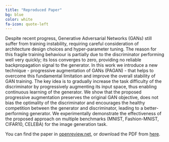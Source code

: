 ```yaml
---
title: "Reproduced Paper"
bg: blue
color: white
fa-icon: quote-left
---
```

<p style='text-align: justify;'>

Despite recent progress, Generative Adversarial Networks (GANs) still suffer from training instability, requiring careful consideration of architecture design choices and hyper-parameter tuning. The reason for this fragile training behaviour is partially due to the discriminator performing well very quickly; its loss converges to zero, providing no reliable backpropagation signal to the generator. In this work we introduce a new technique - progressive augmentation of GANs (PAGAN) - that helps to overcome this fundamental limitation and improve the overall stability of GAN training. The key idea is to gradually increase the task difficulty of the discriminator by progressively augmenting its input space, thus enabling continuous learning of the generator. We show that the proposed progressive augmentation preserves the original GAN objective, does not bias the optimality of the discriminator and encourages the healthy competition between the generator and discriminator, leading to a better-performing generator. We experimentally demonstrate the effectiveness of the proposed approach on multiple benchmarks (MNIST, Fashion-MNIST, CIFAR10, CELEBA) for the image generation task.
</p>

<!-- If you find this work useful, please consider citing:

<i>
Daniel Fojo, Victor Campos, Xavier Giro-i-Nieto. "Comparing Fixed and Adaptive Computation Time for Recurrent Neural Networks", In International Conference on Learning Representations Workshop Track, 2018.
</i>

<pre>
@inproceedings{fojo2018repeat,
title={Comparing Fixed and Adaptive Computation Time for Recurrent Neural Networks},
author={Fojo, Daniel, and Campos, V{\'\i}ctor and Giro-i-Nieto, Xavier},
booktitle={International Conference on Learning Representations Workshop Track},
year={2018}
}
</pre> -->

You can find the paper in [openreview.net](https://openreview.net/pdf?id=ByeNFoRcK7), or download the PDF from [here](https://openreview.net/pdf?id=ByeNFoRcK7).
